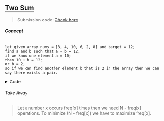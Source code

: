 ## [Two Sum](https://leetcode.com/problems/two-sum/description/)
> Submission code: [Check here](https://leetcode.com/problems/two-sum/submissions/926969861/)

##### Concept

```

let given array nums = [3, 4, 10, 6, 2, 8] and target = 12;
find a and b such that a + b = 12,
if we know one element a = 10;
then 10 + b = 12;
or b = 2,
so if we can find another element b that is 2 in the array then we can say there exists a pair.

```

<details><summary>Code</summary>

<p>

	
```C++
class Solution {
public:
    vector<int> twoSum(vector<int>& nums, int target) {
        vector<int> solution;
        unordered_map<int, int> idxMap;
        for(int i=0; i<nums.size(); i++)
        {
            int req = target - nums[i];
            if(idxMap.find(req) != idxMap.end()) {
                solution.push_back(i);
                solution.push_back(idxMap[req]);
                return solution;
            }
            idxMap[nums[i]] = i;
        }
        return {-1,-1};
    }
};
	
```
</p>
</details>
	
###### Take Away
	
> Let a number x occurs freq[x] times then we need N - freq[x] operations. To minimize (N - freq[x]) we have to maximize freq[x].
